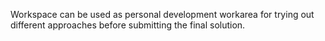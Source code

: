 
Workspace can be used as personal development workarea for trying out different approaches before submitting the final solution. 
